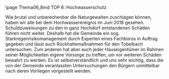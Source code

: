 \page Thema06_8md TOP 6: Hochwasserschutz

Wie brutal und unberechenbar die Naturgewalten zuschlagen können,
haben wir alle bei dem Hochwasserereignis im Juni 2018 gesehen.
Schuldzuweisungen zu den in ganz Hochdorf entstandenen Schäden
führen nicht weiter. Deshalb hat die Gemeinde ein sog. Starkregenrisikomanagement
durch Experten eines Fachbüros in Auftrag gegeben
und lässt auch Rückhaltemaßnahmen für den Tobelbach untersuchen.
Zum anderen hat aber auch jeder Hauseigentümer im Rahmen seiner
Möglichkeiten eigene Vorsorge zu treffen, um vor weiteren Schäden
bewahrt zu werden. Es ist selbstverständlich und uns sehr wichtig, dass
die von der Gemeinde veranlassten Untersuchungen den Bürgern unmittelbar
nach deren Vorliegen vorgestellt werden.
